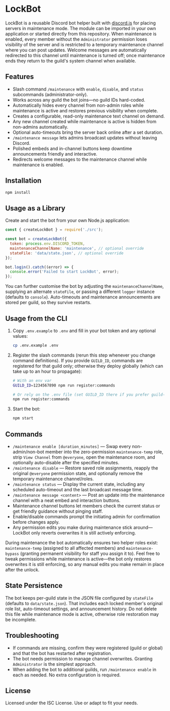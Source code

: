 # LockBot

LockBot is a reusable Discord bot helper built with [discord.js](https://discord.js.org) for placing servers in maintenance mode. The module can be imported in your own application or started directly from this repository. When maintenance is enabled, every member without the `Administrator` permission loses visibility of the server and is restricted to a temporary maintenance channel where you can post updates. Welcome messages are automatically redirected to this channel until maintenance is turned off; once maintenance ends they return to the guild's system channel when available.

## Features

- Slash command `/maintenance` with `enable`, `disable`, and `status` subcommands (administrator-only).
- Works across any guild the bot joins—no guild IDs hard-coded.
- Automatically hides every channel from non-admin roles while maintenance is active and restores previous visibility when complete.
- Creates a configurable, read-only maintenance text channel on demand.
- Any new channel created while maintenance is active is hidden from non-admins automatically.
- Optional auto-timeouts bring the server back online after a set duration.
- `/maintenance message` lets admins broadcast updates without leaving Discord.
- Polished embeds and in-channel buttons keep downtime announcements friendly and interactive.
- Redirects welcome messages to the maintenance channel while maintenance is enabled.

## Installation

```bash
npm install
```

## Usage as a Library

Create and start the bot from your own Node.js application:

```js
const { createLockBot } = require('./src');

const bot = createLockBot({
  token: process.env.DISCORD_TOKEN,
  maintenanceChannelName: 'maintenance', // optional override
  stateFile: 'data/state.json', // optional override
});

bot.login().catch((error) => {
  console.error('Failed to start LockBot', error);
});
```

You can further customise the bot by adjusting the `maintenanceChannelName`, supplying an alternate `stateFile`, or passing a different `logger` instance (defaults to `console`). Auto-timeouts and maintenance announcements are stored per guild, so they survive restarts.

## Usage from the CLI

1. Copy `.env.example` to `.env` and fill in your bot token and any optional values:

   ```bash
   cp .env.example .env
   ```

2. Register the slash commands (rerun this step whenever you change command definitions). If you provide `GUILD_ID`, commands are registered for that guild only; otherwise they deploy globally (which can take up to an hour to propagate):

   ```bash
   # With an env var
   GUILD_ID=1234567890 npm run register:commands

   # Or rely on the .env file (set GUILD_ID there if you prefer guild-only commands)
   npm run register:commands
   ```

3. Start the bot:

   ```bash
   npm start
   ```

## Commands

- `/maintenance enable [duration_minutes]` — Swap every non-admin/non-bot member into the zero-permission `maintenance-temp` role, strip `View Channel` from `@everyone`, open the maintenance room, and optionally auto-disable after the specified minutes.
- `/maintenance disable` — Restore saved role assignments, reapply the original `@everyone` permission state, and optionally remove the temporary maintenance channel/roles.
- `/maintenance status` — Display the current state, including any scheduled auto-timeout and the last broadcast message time.
- `/maintenance message <content>` — Post an update into the maintenance channel with a neat embed and interaction buttons.
- Maintenance channel buttons let members check the current status or get friendly guidance without pinging staff.
- Enable/disable commands prompt the initiating admin for confirmation before changes apply.
- Any permission edits you make during maintenance stick around—LockBot only reverts overwrites it is still actively enforcing.

During maintenance the bot automatically ensures two helper roles exist: `maintenance-temp` (assigned to all affected members) and `maintenance-bypass` (granting permanent visibility for staff you assign it to). Feel free to tweak permissions while maintenance is active—the bot only restores overwrites it is still enforcing, so any manual edits you make remain in place after the unlock.

## State Persistence

The bot keeps per-guild state in the JSON file configured by `stateFile` (defaults to `data/state.json`). That includes each locked member's original role list, auto-timeout settings, and announcement history. Do not delete this file while maintenance mode is active, otherwise role restoration may be incomplete.

## Troubleshooting

- If commands are missing, confirm they were registered (guild or global) and that the bot has restarted after registration.
- The bot needs permission to manage channel overwrites. Granting `Administrator` is the simplest approach.
- When adding the bot to additional guilds, run `/maintenance enable` in each as needed. No extra configuration is required.

## License

Licensed under the ISC License. Use or adapt to fit your needs.
